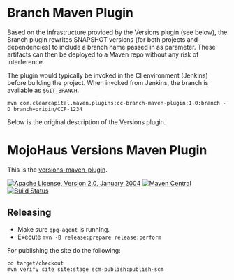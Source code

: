 # Branch Maven Plugin

Based on the infrastructure provided by the Versions plugin (see below), the Branch plugin rewrites SNAPSHOT versions (for both projects and dependencies) to include a branch name passed in as parameter. These artifacts can then be deployed to a Maven repo without any risk of interference.

The plugin would typically be invoked in the CI environment (Jenkins) before building the project. When invoked from Jenkins, the branch is available as `$GIT_BRANCH`.
 
```
mvn com.clearcapital.maven.plugins:cc-branch-maven-plugin:1.0:branch -D branch=origin/CCP-1234
```

Below is the original description of the Versions plugin.

# MojoHaus Versions Maven Plugin

This is the [versions-maven-plugin](http://www.mojohaus.org/versions-maven-plugin/).
 
[![Apache License, Version 2.0, January 2004](https://img.shields.io/github/license/mojohaus/versions-maven-plugin.svg?label=License)](http://www.apache.org/licenses/)
[![Maven Central](https://img.shields.io/maven-central/v/org.codehaus.mojo/versions-maven-plugin.svg?label=Maven%20Central)](http://search.maven.org/#search%7Cgav%7C1%7Cg%3A%22org.codehaus.mojo%22%20AND%20a%3A%22versions-maven-plugin%22)
[![Build Status](https://travis-ci.org/mojohaus/versions-maven-plugin.svg?branch=master)](https://travis-ci.org/mojohaus/versions-maven-plugin)

## Releasing

* Make sure `gpg-agent` is running.
* Execute `mvn -B release:prepare release:perform`

For publishing the site do the following:

```
cd target/checkout
mvn verify site site:stage scm-publish:publish-scm
```
